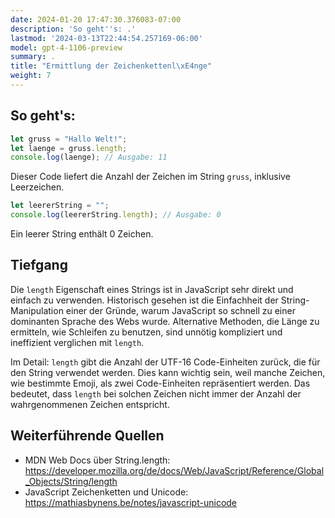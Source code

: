 ```yaml
---
date: 2024-01-20 17:47:30.376083-07:00
description: 'So geht''s: .'
lastmod: '2024-03-13T22:44:54.257169-06:00'
model: gpt-4-1106-preview
summary: .
title: "Ermittlung der Zeichenkettenl\xE4nge"
weight: 7
---
```


## So geht's:
```javascript
let gruss = "Hallo Welt!";
let laenge = gruss.length;
console.log(laenge); // Ausgabe: 11
```

Dieser Code liefert die Anzahl der Zeichen im String `gruss`, inklusive Leerzeichen.

```javascript
let leererString = "";
console.log(leererString.length); // Ausgabe: 0
```

Ein leerer String enthält 0 Zeichen.

## Tiefgang
Die `length` Eigenschaft eines Strings ist in JavaScript sehr direkt und einfach zu verwenden. Historisch gesehen ist die Einfachheit der String-Manipulation einer der Gründe, warum JavaScript so schnell zu einer dominanten Sprache des Webs wurde. Alternative Methoden, die Länge zu ermitteln, wie Schleifen zu benutzen, sind unnötig kompliziert und ineffizient verglichen mit `length`.

Im Detail: `length` gibt die Anzahl der UTF-16 Code-Einheiten zurück, die für den String verwendet werden. Dies kann wichtig sein, weil manche Zeichen, wie bestimmte Emoji, als zwei Code-Einheiten repräsentiert werden. Das bedeutet, dass `length` bei solchen Zeichen nicht immer der Anzahl der wahrgenommenen Zeichen entspricht.

## Weiterführende Quellen
- MDN Web Docs über String.length: https://developer.mozilla.org/de/docs/Web/JavaScript/Reference/Global_Objects/String/length
- JavaScript Zeichenketten und Unicode: https://mathiasbynens.be/notes/javascript-unicode
